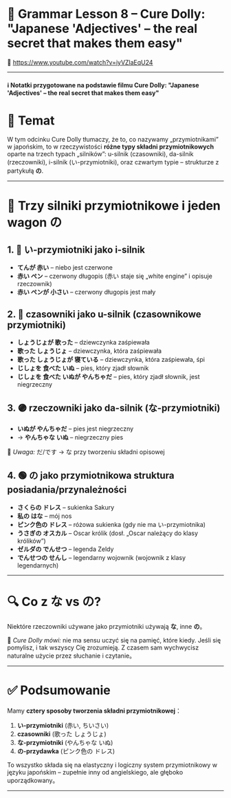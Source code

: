 # 🧠 Grammar Lesson 8 – Cure Dolly: "Japanese 'Adjectives' – the real secret that makes them easy"

🎥 https://www.youtube.com/watch?v=iyVZlaEqU24

---

#### ℹ️ Notatki przygotowane na podstawie filmu Cure Dolly: "Japanese 'Adjectives' – the real secret that makes them easy"

# 🎯 Temat

W tym odcinku Cure Dolly tłumaczy, że to, co nazywamy „przymiotnikami” w japońskim, to w rzeczywistości **różne typy składni przymiotnikowych** oparte na trzech typach „silników”: u-silnik (czasowniki), da-silnik (rzeczowniki), i-silnik (い-przymiotniki), oraz czwartym typie – strukturze z partykułą **の**.

---

# 🚂 Trzy silniki przymiotnikowe i jeden wagon の

## 1. 🔴 い-przymiotniki jako i-silnik
- **てんが 赤い** – niebo jest czerwone
- **赤い ペン** – czerwony długopis (赤い staje się „white engine” i opisuje rzeczownik)
- **赤い ペンが 小さい** – czerwony długopis jest mały

## 2. 🔵 czasowniki jako u-silnik (czasownikowe przymiotniki)
- **しょうじょが 歌った** – dziewczynka zaśpiewała
- **歌った しょうじょ** – dziewczynka, która zaśpiewała
- **歌った しょうじょが 寝ている** – dziewczynka, która zaśpiewała, śpi
- **じしょを 食べた いぬ** – pies, który zjadł słownik
- **じしょを 食べた いぬが やんちゃだ** – pies, który zjadł słownik, jest niegrzeczny

## 3. 🟣 rzeczowniki jako da-silnik (な-przymiotniki)
- **いぬが やんちゃだ** – pies jest niegrzeczny
- → **やんちゃな いぬ** – niegrzeczny pies

🧠 *Uwaga:* だ/です → な przy tworzeniu składni opisowej

## 4. 🟢 の jako przymiotnikowa struktura posiadania/przynależności
- **さくらの ドレス** – sukienka Sakury
- **私の はな** – mój nos
- **ピンク色の ドレス** – różowa sukienka (gdy nie ma い-przymiotnika)
- **うさぎの オスカル** – Oscar królik (dosł. „Oscar należący do klasy królików”)
- **ゼルダの でんせつ** – legenda Zeldy
- **でんせつの せんし** – legendarny wojownik (wojownik z klasy legendarnych)

---

# 🔍 Co z な vs の?

Niektóre rzeczowniki używane jako przymiotniki używają **な**, inne **の**。

🧠 *Cure Dolly mówi:* nie ma sensu uczyć się na pamięć, które kiedy. Jeśli się pomylisz, i tak wszyscy Cię zrozumieją. Z czasem sam wychwycisz naturalne użycie przez słuchanie i czytanie。

---

# ✅ Podsumowanie

Mamy **cztery sposoby tworzenia składni przymiotnikowej**：

1. **い-przymiotniki** (赤い, ちいさい)
2. **czasowniki** (歌った しょうじょ)
3. **な-przymiotniki** (やんちゃな いぬ)
4. **の-przydawka** (ピンク色の ドレス)

To wszystko składa się na elastyczny i logiczny system przymiotnikowy w języku japońskim – zupełnie inny od angielskiego, ale głęboko uporządkowany。

---
